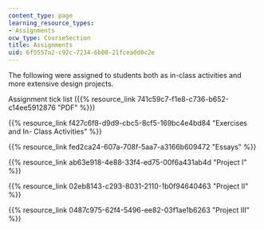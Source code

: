 ```yaml
---
content_type: page
learning_resource_types:
- Assignments
ocw_type: CourseSection
title: Assignments
uid: 6f5557a2-c92c-7234-6b08-21fcea0d0c2e
---
```


The following were assigned to students both as in-class activities and more extensive design projects.

Assignment tick list ({{% resource_link 741c59c7-f1e8-c736-b652-c14ee5912876 "PDF" %}})

{{% resource_link f427c6f8-d9d9-cbc5-8cf5-169bc4e4bd84 "Exercises and In- Class Activities" %}}

{{% resource_link fed2ca24-607a-708f-5aa7-a3166b609472 "Essays" %}}

{{% resource_link ab63e918-4e88-33f4-ed75-00f6a431ab4d "Project I" %}}

{{% resource_link 02eb8143-c293-8031-2110-1b0f94640463 "Project II" %}}

{{% resource_link 0487c975-62f4-5496-ee82-03f1ae1b6263 "Project III" %}}